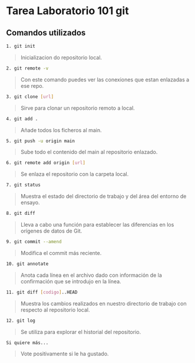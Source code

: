 ﻿# Tarea Laboratorio 101 git

## Comandos utilizados

```bash
1. git init
```
>Inicializacion do repositorio local.

```bash
2. git remote -v
```
>Con este comando puedes ver las conexiones que estan enlazadas a ese repo.

```bash
3. git clone [url]
```
>Sirve para clonar un repositorio remoto a local.

```bash
4. git add .
```
>Añade todos los ficheros al main.

```bash
5. git push -u origin main
```
>Sube todo el contenido del main al repositorio enlazado.

```bash
6. git remote add origin [url]
```
>Se enlaza el repositorio con la carpeta local.

```bash
7. git status
```
>Muestra el estado del directorio de trabajo y del área del entorno de ensayo.

```bash
8. git diff
```
>Lleva a cabo una función para establecer las diferencias en los orígenes de datos de Git.

```bash
9. git commit --amend
```
>Modifica el commit más reciente.

```bash
10. git annotate
```
>Anota cada línea en el archivo dado con información de la confirmación que se introdujo en la línea. 

```bash
11. git diff [codigo]..HEAD
```
>Muestra los cambios realizados en nuestro directorio de trabajo con respecto al repositorio local.

```bash
12. git log
```
>Se utiliza para explorar el historial del repositorio.

```bash
Si quiere más...
```
>Vote positivamente si le ha gustado.

